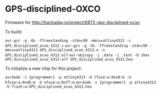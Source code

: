 # GPS-disciplined-OXCO
Firmware for http://hackaday.io/project/6872-gps-disciplined-ocxo

To build:

`avr-gcc -g -Os -ffreestanding -std=c99 -mmcu=attiny4313 -c GPS_disciplined_ocxo_4313.c`
`avr-gcc -g -Os -ffreestanding -std=c99 -mmcu=attiny4313 GPS_disciplined_ocxo_4313.o -o GPS_disciplined_ocxo_4313.elf`
`avr-objcopy -j .data -j .text -O ihex GPS_disciplined_ocxo_4313.elf GPS_disciplined_ocxo_4313.hex`

To initialize a new chip for this project:

`avrdude -c {programmer} -p attiny4313 -U lfuse:w:0xe0:m -U hfuse:w:0xdb:m -U efuse:w:0xff:m`
`avrdude -c {programmer} -p attiny4313 -U flash:w:GPS_disciplined_ocxo_4313.hex`
